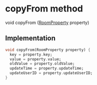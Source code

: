


# copyFrom method








void copyFrom
([RoomProperty](../../zego_uikit_prebuilt_live_audio_room/RoomProperty-class.md) property)








## Implementation

```dart
void copyFrom(RoomProperty property) {
  key = property.key;
  value = property.value;
  oldValue = property.oldValue;
  updateTime = property.updateTime;
  updateUserID = property.updateUserID;
}
```







